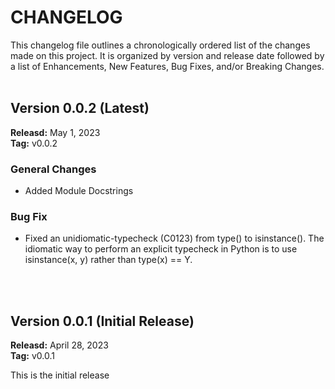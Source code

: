 # CHANGELOG
This changelog file outlines a chronologically ordered list of the changes made on this project. 
It is organized by version and release date followed by a list of Enhancements, New Features, Bug Fixes, and/or Breaking Changes.
<br /><br />


## Version 0.0.2 (Latest) 
**Releasd:** May 1, 2023<br />
**Tag:** v0.0.2

### General Changes

  - Added Module Docstrings


### Bug Fix

  - Fixed an unidiomatic-typecheck (C0123) from type() to isinstance(). The idiomatic way to perform an explicit typecheck in Python is to use isinstance(x, y) rather than type(x) == Y.

<br /><br />
## Version 0.0.1 (Initial Release)
**Releasd:** April 28, 2023<br />
**Tag:** v0.0.1

This is the initial release
